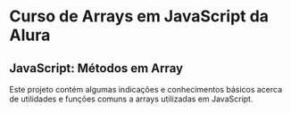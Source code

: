 # Curso de Arrays em JavaScript da Alura
## JavaScript: Métodos em Array

Este projeto contém algumas indicações e conhecimentos básicos acerca de utilidades e funções comuns a arrays utilizadas em JavaScript.